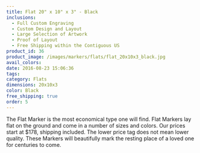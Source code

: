 ```yaml
---
title: Flat 20" x 10" x 3" - Black
inclusions:
  - Full Custom Engraving
  - Custom Design and Layout
  - Large Selection of Artwork
  - Proof of Layout
  - Free Shipping within the Contiguous US
product_id: 36
product_image: /images/markers/flats/flat_20x10x3_black.jpg
avail_colors: 
date: 2016-08-23 15:06:36
tags:
category: Flats
dimensions: 20x10x3
color: Black
free_shipping: true
order: 5
---
```

The Flat Marker is the most economical type one will find. Flat Markers lay flat on the ground and come in a number of sizes and colors. Our prices start at $178, shipping included. The lower price tag does not mean lower quality. These Markers will beautifully mark the resting place of a loved one for centuries to come.